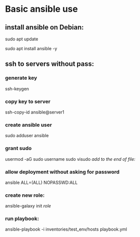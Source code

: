 # Basic ansible use

## install ansible on Debian:
sudo apt update

sudo apt install ansible -y

## ssh to servers without pass:
### generate key
ssh-keygen
### copy key to server
ssh-copy-id ansible@server1
### create ansible user
sudo adduser ansible
### grant sudo
usermod -aG sudo username
sudo visudo
*add to the end of file:*
### allow deployment without asking for password  
ansible ALL=(ALL) NOPASSWD:ALL

### create new role:
ansible-galaxy init *role*

### run playbook:
ansible-playbook -i inventories/test_env/hosts playbook.yml


